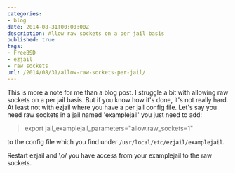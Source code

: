 ```yaml
---
categories:
- blog
date: 2014-08-31T00:00:00Z
description: Allow raw sockets on a per jail basis
published: true
tags:
- FreeBSD
- ezjail
- raw sockets
url: /2014/08/31/allow-raw-sockets-per-jail/
---
```


This is more a note for me than a blog post. I struggle a bit with allowing raw sockets on a per jail basis.
But if you know how it's done, it's not really hard. At least not with ezjail where you have a per jail config file.
Let's say you need raw sockets in a jail named 'examplejail' you just need to add:


> export jail\_examplejail\_parameters="allow.raw\_sockets=1"


to the config file which you find under `/usr/local/etc/ezjail/examplejail`.

Restart ezjail and \o/ you have access from your examplejail to the raw sockets.
